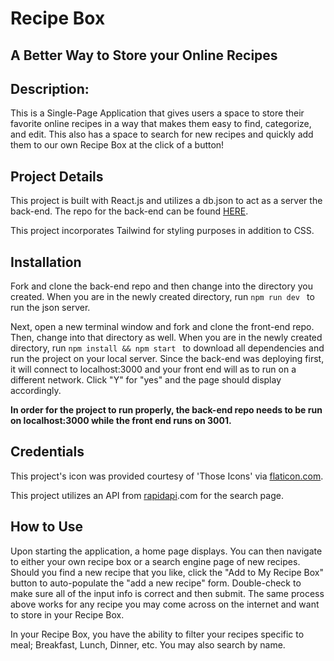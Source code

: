 # Recipe Box
## A Better Way to Store your Online Recipes

## Description:
This is a Single-Page Application that gives users a space to store their favorite online recipes in a way that makes them easy to find, categorize, and edit. This also has a space to search for new recipes and quickly add them to our own Recipe Box at the click of a button!

## Project Details
This project is built with React.js and utilizes a db.json to act as a server the back-end. The repo for the back-end can be found [HERE](https://github.com/andrewasmit/recipe-box_back). 

This project incorporates Tailwind for styling purposes in addition to CSS.

## Installation
Fork and clone the back-end repo and then change into the directory you created.
When you are in the newly created directory, run ```npm run dev ``` to run the json server.

Next, open a new terminal window and fork and clone the front-end repo. Then, change into that directory as well.
When you are in the newly created directory, run ```npm install && npm start ``` to download all dependencies and run the project on your local server. Since the back-end was deploying first, it will connect to localhost:3000 and your front end will as to run on a different network. Click "Y" for "yes" and the page should display accordingly.

**In order for the project to run properly, the back-end repo needs to be run on localhost:3000 while the front end runs on 3001.**

## Credentials
This project's icon was provided courtesy of 'Those Icons' via [flaticon.com](www.flaticon.com).

This project utilizes an API from [rapidapi](www.rapidapi.com).com for the search page.

## How to Use
Upon starting the application, a home page displays. You can then navigate to either your own recipe box or a search engine page of new recipes. Should you find a new recipe that you like, click the "Add to My Recipe Box" button to auto-populate the "add a new recipe" form. Double-check to make sure all of the input info is correct and then submit. The same process above works for any recipe you may come across on the internet and want to store in your Recipe Box.

In your Recipe Box, you  have the ability to filter your recipes specific to meal; Breakfast, Lunch, Dinner, etc. You may also search by name.
